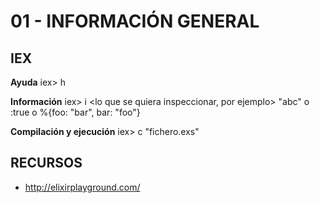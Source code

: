 # 01 - INFORMACIÓN GENERAL

## IEX

**Ayuda**
iex> h

**Información**
iex> i <lo que se quiera inspeccionar, por ejemplo> "abc" o :true o %{foo: "bar", bar: "foo"}

**Compilación y ejecución**
iex> c "fichero.exs"

## RECURSOS

- http://elixirplayground.com/
